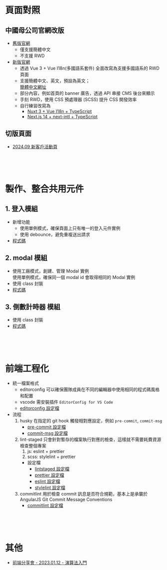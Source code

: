 # 頁面對照

## 中國母公司官網改版
- [舊版官網](https://xnfq88.com/)
  - 僅支援簡體中文
  - 不支援 RWD
- [新版官網](https://xnfq88.com/index2.html)
  - 透過 Vue 3 + Vue I18n(多國語系套件) 全面改寫為支援多國語系的 RWD 頁面
  - 支援簡體中文、英文，預設為英文；  
    [簡體中文網址](https://xnfq88.com/index2.html?language=zh_CN)
  - 部分內容，例如首頁的 banner 廣告，透過 API 串接 CMS 後台來顯示
  - 手刻 RWD，使用 CSS 預處理器 (SCSS) 提升 CSS 開發效率
  - 自行練習改寫為
    - [Nuxt 3 + Vue I18n + TypeScript](https://test-nuxt3-i18n.vercel.app/)
    - [Next.js 14 + next-intl + TypeScript](https://next-js-14-ying-an-official-website.vercel.app/)
## 切版頁面
- [2024.09 新客戶活動頁](https://pony-hsieh.github.io/task-company-hy/S86/pages/hd_2409_xkh/)

<br/>
<br/>
<br/>

# 製作、整合共用元件
## 1. 登入模組
- 新增功能
  - 使用單例模式，確保頁面上只有唯一的登入元件實例
  - 使用 debounce，避免重複送出請求
- [程式碼](https://github.com/Pony-Hsieh/task-company-hy/blob/master/S86/other/loginRWD.html#L265)
## 2. modal 模組
- 使用工廠模式，創建、管理 Modal 實例  
  使用單例模式，確保同一個 modal id 會取得相同的 Modal 實例
- 使用 class 封裝
- [程式碼](https://github.com/Pony-Hsieh/task-company-hy/blob/master/S86/components/CountdownTimer.js)
## 3. 倒數計時器 模組
- 使用 class 封裝
- [程式碼](https://github.com/Pony-Hsieh/task-company-hy/blob/master/S86/components/Modal.js)

<br/>
<br/>
<br/>

# 前端工程化
- 統一檔案格式
  - editorconfig 可以確保團隊成員在不同的編輯器中使用相同的程式碼風格和配置
  - vscode 需安裝插件 `EditorConfig for VS Code`
  - [editorconfig 設定檔](https://github.com/Pony-Hsieh/webpack-5-practice/blob/master/.editorconfig)
- 流程
  1. husky 在指定的 git hook 觸發相對應設定，例如 `pre-commit`, `commit-msg`
     - [pre-commit 設定檔](https://github.com/Pony-Hsieh/webpack-5-practice/blob/master/.husky/pre-commit)
     - [commit-msg 設定檔](https://github.com/Pony-Hsieh/webpack-5-practice/blob/master/.husky/commit-msg)
  2. lint-staged 只會針對暫存的檔案執行對應的檢查，這樣就不需要耗費資源檢查整個專案
     1. js: eslint + prettier
     2. scss: stylelint + prettier
     - 設定檔
       - [lintstaged 設定檔](https://github.com/Pony-Hsieh/webpack-5-practice/blob/master/.lintstagedrc.js)
       - [prettier 設定檔](https://github.com/Pony-Hsieh/webpack-5-practice/blob/master/.prettierrc.cjs)
       - [eslint 設定檔](https://github.com/Pony-Hsieh/webpack-5-practice/blob/master/.eslintrc.js)
       - [stylelint 設定檔](https://github.com/Pony-Hsieh/webpack-5-practice/blob/master/.stylelintrc.js)
  3. commitlint 用於檢查 commit 訊息是否符合規範，基本上是承襲於 AngularJS Git Commit Message Conventions
     - [commitlint 設定檔](https://github.com/Pony-Hsieh/webpack-5-practice/blob/master/commitlint.config.js)

<br/>
<br/>
<br/>

# 其他
- [前端分享會 - 2023.01.12 - 演算法入門](https://github.com/Pony-Hsieh/task-company-hy/blob/master/%E5%89%8D%E7%AB%AF%E5%88%86%E4%BA%AB%E6%9C%83%20-%202023.01.12%20-%20%E6%BC%94%E7%AE%97%E6%B3%95%E5%85%A5%E9%96%80.md)